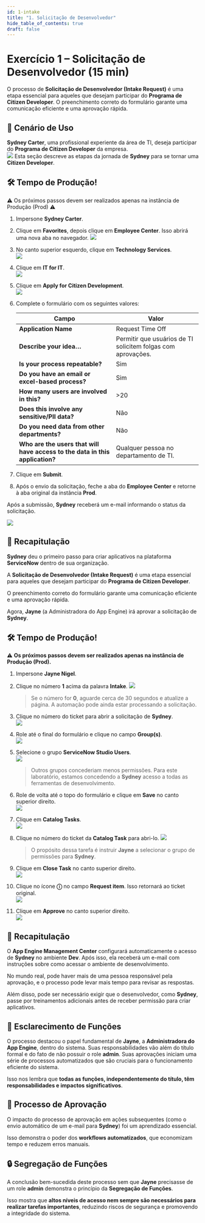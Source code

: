 ```yaml
---
id: 1-intake
title: "1. Solicitação de Desenvolvedor"
hide_table_of_contents: true
draft: false
---
```


# Exercício 1 – Solicitação de Desenvolvedor (15 min)

O processo de **Solicitação de Desenvolvedor (Intake Request)** é uma etapa essencial para aqueles que desejam participar do **Programa de Citizen Developer**. O preenchimento correto do formulário garante uma comunicação eficiente e uma aprovação rápida.

## 📌 Cenário de Uso  

**Sydney Carter**, uma profissional experiente da área de TI, deseja participar do **Programa de Citizen Developer** da empresa.  
![](../images/2025-02-11-13-46-40.png)
Esta seção descreve as etapas da jornada de **Sydney** para se tornar uma **Citizen Developer**.

## 🛠️ Tempo de Produção!  
<div class="prod-badge">⚠️ Os próximos passos devem ser realizados apenas na instância de Produção (Prod) ⚠️</div>


1. Impersone **Sydney Carter**.  
2. Clique em **Favorites**, depois clique em **Employee Center**. Isso abrirá uma nova aba no navegador. 
   ![](../images/2025-02-11-13-47-12.png) 
3. No canto superior esquerdo, clique em **Technology Services**.  
   ![](../images/2025-02-11-13-47-21.png)
4. Clique em **IT for IT**.  
   ![](../images/2025-02-11-13-47-33.png)
5. Clique em **Apply for Citizen Development**.  
   ![](../images/2025-02-11-13-47-40.png)
6. Complete o formulário com os seguintes valores:  

   | Campo | Valor |
   |-------|-------|
   | **Application Name** | Request Time Off |
   | **Describe your idea…** | Permitir que usuários de TI solicitem folgas com aprovações. |
   | **Is your process repeatable?** | Sim |
   | **Do you have an email or excel-based process?** | Sim |
   | **How many users are involved in this?** | >20 |
   | **Does this involve any sensitive/PII data?** | Não |
   | **Do you need data from other departments?** | Não |
   | **Who are the users that will have access to the data in this application?** | Qualquer pessoa no departamento de TI. |

7. Clique em **Submit**.  
8. Após o envio da solicitação, feche a aba do **Employee Center** e retorne à aba original da instância **Prod**.  

Após a submissão, **Sydney** receberá um e-mail informando o status da solicitação.

![](../images/2025-02-11-13-49-16.png)

## 🎯 Recapitulação  

**Sydney** deu o primeiro passo para criar aplicativos na plataforma **ServiceNow** dentro de sua organização.  

A **Solicitação de Desenvolvedor (Intake Request)** é uma etapa essencial para aqueles que desejam participar do **Programa de Citizen Developer**.  

O preenchimento correto do formulário garante uma comunicação eficiente e uma aprovação rápida.  

Agora, **Jayne** (a Administradora do App Engine) irá aprovar a solicitação de **Sydney**.  

## 🛠️ Tempo de Produção!  

⚠️ **Os próximos passos devem ser realizados apenas na instância de Produção (Prod).**  

1. Impersone **Jayne Nigel**.  
2. Clique no número **1** acima da palavra **Intake**. 
   ![](../images/2025-02-11-13-50-05.png)

   > Se o número for **0**, aguarde cerca de 30 segundos e atualize a página. A automação pode ainda estar processando a solicitação.  

3. Clique no número do ticket para abrir a solicitação de **Sydney**.  
   ![](../images/2025-02-11-13-50-19.png)
4. Role até o final do formulário e clique no campo **Group(s)**.  
   ![](../images/2025-02-11-13-50-25.png)
5. Selecione o grupo **ServiceNow Studio Users**.  
   ![](../images/2025-02-11-13-50-55.png)

   > Outros grupos concederiam menos permissões. Para este laboratório, estamos concedendo a **Sydney** acesso a todas as ferramentas de desenvolvimento.  

6. Role de volta até o topo do formulário e clique em **Save** no canto superior direito.  
   ![](../images/2025-02-11-13-51-10.png)
7. Clique em **Catalog Tasks**.  
   ![](../images/2025-02-11-13-51-17.png)
8. Clique no número do ticket da **Catalog Task** para abri-lo.
   ![](../images/2025-02-11-13-51-23.png)  

   > O propósito dessa tarefa é instruir **Jayne** a selecionar o grupo de permissões para **Sydney**.  

9.  Clique em **Close Task** no canto superior direito.  
    ![](../images/2025-02-11-13-51-31.png)
10. Clique no ícone **ⓘ** no campo **Request item**. Isso retornará ao ticket original.  
    ![](../images/2025-02-11-13-51-41.png)
11. Clique em **Approve** no canto superior direito.  
    ![](../images/2025-02-11-13-51-49.png)

## 🎯 Recapitulação  

O **App Engine Management Center** configurará automaticamente o acesso de **Sydney** no ambiente **Dev**. Após isso, ela receberá um e-mail com instruções sobre como acessar o ambiente de desenvolvimento.  

No mundo real, pode haver mais de uma pessoa responsável pela aprovação, e o processo pode levar mais tempo para revisar as respostas.  

Além disso, pode ser necessário exigir que o desenvolvedor, como **Sydney**, passe por treinamentos adicionais antes de receber permissão para criar aplicativos.  

## 📌 Esclarecimento de Funções  

O processo destacou o papel fundamental de **Jayne**, a **Administradora do App Engine**, dentro do sistema. Suas responsabilidades vão além do título formal e do fato de não possuir o role **admin**. Suas aprovações iniciam uma série de processos automatizados que são cruciais para o funcionamento eficiente do sistema.  

Isso nos lembra que **todas as funções, independentemente do título, têm responsabilidades e impactos significativos**.  

## 🔄 Processo de Aprovação  

O impacto do processo de aprovação em ações subsequentes (como o envio automático de um e-mail para **Sydney**) foi um aprendizado essencial.  

Isso demonstra o poder dos **workflows automatizados**, que economizam tempo e reduzem erros manuais.  

## 🔒 Segregação de Funções  

A conclusão bem-sucedida deste processo sem que **Jayne** precisasse de um role **admin** demonstra o princípio da **Segregação de Funções**.  

Isso mostra que **altos níveis de acesso nem sempre são necessários para realizar tarefas importantes**, reduzindo riscos de segurança e promovendo a integridade do sistema.  